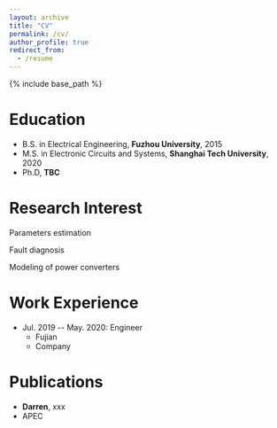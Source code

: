 ```yaml
---
layout: archive
title: "CV"
permalink: /cv/
author_profile: true
redirect_from:
  - /resume
---
```


{% include base_path %}

Education
======
* B.S. in Electrical Engineering, **Fuzhou University**, 2015
* M.S. in Electronic Circuits and Systems, **Shanghai Tech University**, 2020
* Ph.D, **TBC**

Research Interest
======

Parameters estimation 

Fault diagnosis

Modeling of power converters

Work Experience
======

* Jul. 2019 -- May. 2020: Engineer
  * Fujian
  * Company


Publications
======
* **Darren**, xxx <br />
* APEC

<!---Talks
======
<ul>{% for post in site.talks %}
  {% include archive-single-talk-cv.html %}
{% endfor %}</ul>

<!---Teaching
======
  <ul>{% for post in site.teaching %}
    {% include archive-single-cv.html %}
  {% endfor %}</ul>

<!---Service and leadership
======
* Currently signed in to 43 different slack teams--->
